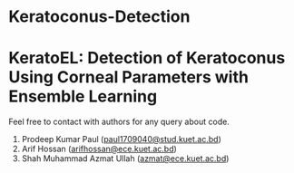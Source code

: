 # Keratoconus-Detection
# KeratoEL: Detection of Keratoconus Using Corneal Parameters with Ensemble Learning
Feel free to contact with authors for any query about code.
1. Prodeep Kumar Paul (paul1709040@stud.kuet.ac.bd)
2. Arif Hossan (arifhossan@ece.kuet.ac.bd)
3. Shah Muhammad Azmat Ullah (azmat@ece.kuet.ac.bd)
